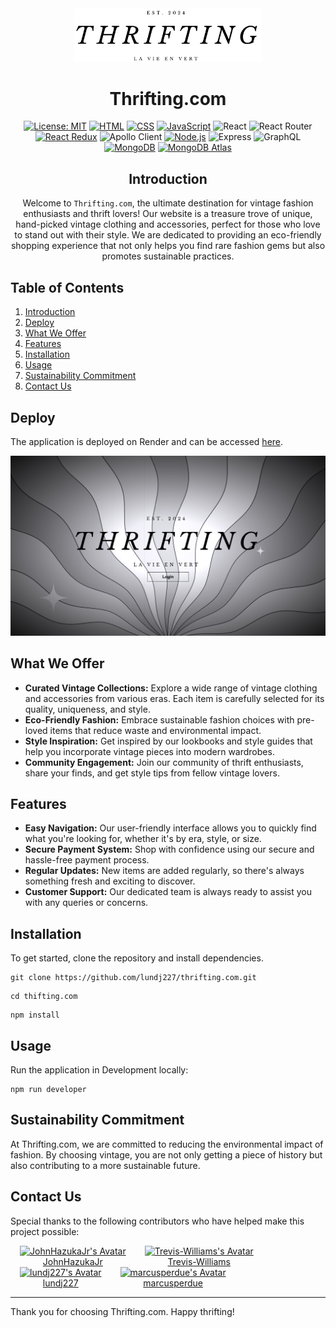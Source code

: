  <div align="center">

<img src="https://raw.githubusercontent.com/lundj227/thrifting.com/main/client/src/assets/images/title.png" alt="Logo" width="300">


# Thrifting.com


[![License: MIT](https://img.shields.io/badge/License-MIT-yellow.svg)](https://opensource.org/licenses/MIT)
[![HTML](https://img.shields.io/badge/HTML5-%23E34F26.svg?style=flat&logo=html5&logoColor=white)](https://developer.mozilla.org/en-US/docs/Web/HTML)
[![CSS](https://img.shields.io/badge/CSS3-%231572B6.svg?style=flat&logo=css3&logoColor=white)](https://developer.mozilla.org/en-US/docs/Web/CSS)
[![JavaScript](https://img.shields.io/badge/JavaScript-F7DF1E?logo=javascript&logoColor=000&style=flat)](https://developer.mozilla.org/en-US/docs/Web/JavaScript)
![React](https://img.shields.io/badge/React-61DAFB?logo=react&logoColor=000&style=flat)
![React Router](https://img.shields.io/badge/React%20Router-CA4245?logo=react-router&logoColor=fff&style=flat)
[![React Redux](https://img.shields.io/badge/React_Redux-764ABC?logo=redux&logoColor=white&style=flat)](https://react-redux.js.org/)
![Apollo Client](https://img.shields.io/badge/Apollo_Client-311C87?logo=apollo-graphql&logoColor=white&style=flat)
[![Node.js](https://img.shields.io/badge/Node.js-339933?logo=node.js&logoColor=white&style=flat)](https://nodejs.org/en/)
![Express](https://img.shields.io/badge/Express-000000?logo=express&logoColor=white&style=flat)
![GraphQL](https://img.shields.io/badge/GraphQL-E10098?logo=graphql&logoColor=white&style=flat)
[![MongoDB](https://img.shields.io/badge/MongoDB-%2347A248.svg?style=flat&logo=mongodb&logoColor=white)](https://www.mongodb.com/)
[![MongoDB Atlas](https://img.shields.io/badge/MongoDB_Atlas-%2313AA52.svg?style=flat&logo=mongodb&logoColor=white)](https://www.mongodb.com/cloud/atlas)




## Introduction
Welcome to `Thrifting.com`, the ultimate destination for vintage fashion enthusiasts and thrift lovers! Our website is a treasure trove of unique, hand-picked vintage clothing and accessories, perfect for those who love to stand out with their style. We are dedicated to providing an eco-friendly shopping experience that not only helps you find rare fashion gems but also promotes sustainable practices.

</div>

## Table of Contents
1. [Introduction](#introduction)
2. [Deploy](#deploy)
3. [What We Offer](#what-we-offer)
4. [Features](#features)
5. [Installation](#installation)
6. [Usage](#usage)
7. [Sustainability Commitment](#sustainability-commitment)
8. [Contact Us](#contact-us)

## Deploy
The application is deployed on Render and can be accessed [here](https://thrifting.onrender.com/).

[![Demo](./screenshot.png)](https://thrifting.onrender.com/)

 

## What We Offer
- **Curated Vintage Collections:** Explore a wide range of vintage clothing and accessories from various eras. Each item is carefully selected for its quality, uniqueness, and style.
- **Eco-Friendly Fashion:** Embrace sustainable fashion choices with pre-loved items that reduce waste and environmental impact.
- **Style Inspiration:** Get inspired by our lookbooks and style guides that help you incorporate vintage pieces into modern wardrobes.
- **Community Engagement:** Join our community of thrift enthusiasts, share your finds, and get style tips from fellow vintage lovers.

## Features
- **Easy Navigation:** Our user-friendly interface allows you to quickly find what you're looking for, whether it's by era, style, or size.
- **Secure Payment System:** Shop with confidence using our secure and hassle-free payment process.
- **Regular Updates:** New items are added regularly, so there's always something fresh and exciting to discover.
- **Customer Support:** Our dedicated team is always ready to assist you with any queries or concerns.

## Installation
To get started, clone the repository and install dependencies.
``` 
git clone https://github.com/lundj227/thrifting.com.git
```
```
cd thifting.com
```
```
npm install
```
## Usage

Run the application in Development locally:
```
npm run developer
```

## Sustainability Commitment
At Thrifting.com, we are committed to reducing the environmental impact of fashion. By choosing vintage, you are not only getting a piece of history but also contributing to a more sustainable future.

## Contact Us

Special thanks to the following contributors who have helped make this project possible:

<div style="display: flex; justify-content: flex-start; align-items: center; flex-wrap: wrap;">
  <div style="text-align: center; margin: 0 15px;">
    <a href="https://github.com/JohnHazukaJr">
      <img src="https://avatars.githubusercontent.com/u/126054523?v=4" alt="JohnHazukaJr's Avatar" width="100">
    </a>
    <br>
    <a href="https://github.com/JohnHazukaJr">JohnHazukaJr</a>
  </div>

  <div style="text-align: center; margin: 0 15px;">
    <a href="https://github.com/Trevis-Williams">
      <img src="https://avatars.githubusercontent.com/u/135195221?v=4" alt="Trevis-Williams's Avatar" width="100">
    </a>
    <br>
    <a href="https://github.com/Trevis-Williams">Trevis-Williams</a>
  </div>

  <div style="text-align: center; margin: 0 15px;">
    <a href="https://github.com/lundj227">
      <img src="https://avatars.githubusercontent.com/u/118699768?v=4" alt="lundj227's Avatar" width="100">
    </a>
    <br>
    <a href="https://github.com/lundj227">lundj227</a>
  </div>

  <div style="text-align: center; margin: 0 15px;">
    <a href="https://github.com/marcusperdue">
      <img src="https://avatars.githubusercontent.com/marcusperdue" alt="marcusperdue's Avatar" width="100">
    </a>
    <br>
    <a href="https://github.com/marcusperdue">marcusperdue</a>
  </div>
</div>

---

Thank you for choosing Thrifting.com. Happy thrifting!

 